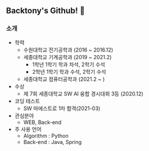 ## Backtony's Github! 👋

### 소개
+ 학력
  - 수원대학교 전기공학과 (2016 ~ 2016.12)
  - 세종대학교 기계공학과 (2019 ~ 2021.2)
    - 1학년 1학기 학과 차석, 2학기 수석
    - 2학년 1학기 학과 수석, 2학기 수석    
  - 세종대학교 컴퓨터공학과 (2021.2 ~ )
+ 수상  
  - 제 7회 세종대학교 SW AI 융합 경시대회 3등 (2020.12)
+ 코딩 테스트
  - SW 마에스트로 1차 합격(2021-03)
+ 관심분야
  - WEB, Back-end
+ 주 사용 언어
  - Algorithm : Python
  - Back-end : Java, Spring
  
